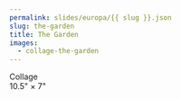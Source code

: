 ```yaml
---
permalink: slides/europa/{{ slug }}.json
slug: the-garden
title: The Garden
images:
  - collage-the-garden
---
```

Collage  
10.5" × 7"